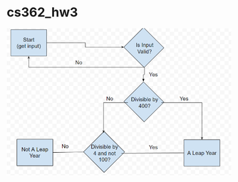 # cs362_hw3

![Flowchart of Program with Error Checking](https://github.com/Moleswog/cs362_hw3/blob/main/flowchart.png)